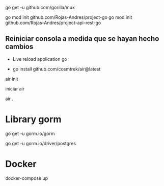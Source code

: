 


go get -u github.com/gorilla/mux



go mod init github.com/Rojas-Andres/project-go
go mod init github.com/Rojas-Andres/project-api-rest-go


## Reiniciar consola a medida que se hayan hecho cambios

-  Live reload application go

- go install github.com/cosmtrek/air@latest


air init

iniciar air

air .
# Library gorm

go get -u gorm.io/gorm

go get -u gorm.io/driver/postgres


# Docker 

docker-compose up